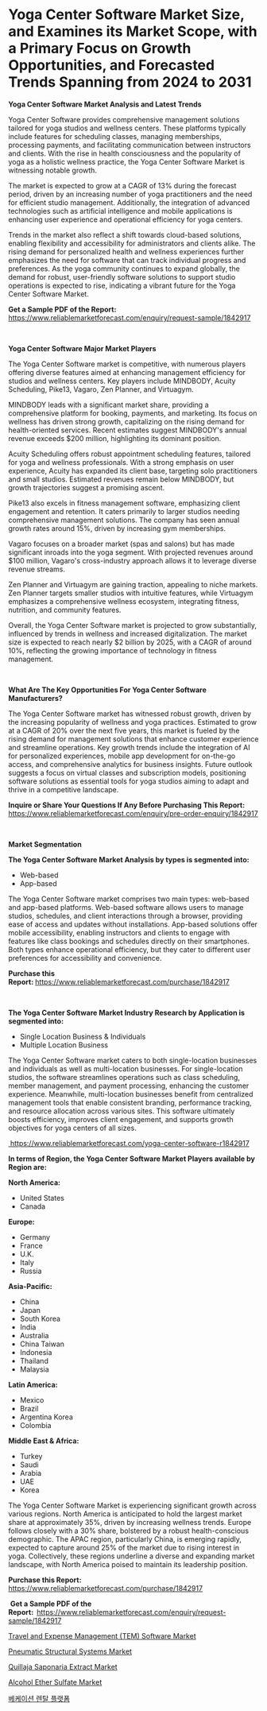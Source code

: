 <p><h1>Yoga Center Software Market Size, and Examines its Market Scope, with a Primary Focus on Growth Opportunities, and Forecasted Trends Spanning from 2024 to 2031</h1></p><p><strong>Yoga Center Software Market Analysis and Latest Trends</strong></p>
<p><p>Yoga Center Software provides comprehensive management solutions tailored for yoga studios and wellness centers. These platforms typically include features for scheduling classes, managing memberships, processing payments, and facilitating communication between instructors and clients. With the rise in health consciousness and the popularity of yoga as a holistic wellness practice, the Yoga Center Software Market is witnessing notable growth.</p><p>The market is expected to grow at a CAGR of 13% during the forecast period, driven by an increasing number of yoga practitioners and the need for efficient studio management. Additionally, the integration of advanced technologies such as artificial intelligence and mobile applications is enhancing user experience and operational efficiency for yoga centers. </p><p>Trends in the market also reflect a shift towards cloud-based solutions, enabling flexibility and accessibility for administrators and clients alike. The rising demand for personalized health and wellness experiences further emphasizes the need for software that can track individual progress and preferences. As the yoga community continues to expand globally, the demand for robust, user-friendly software solutions to support studio operations is expected to rise, indicating a vibrant future for the Yoga Center Software Market.</p></p>
<p><strong>Get a Sample PDF of the Report:&nbsp;</strong> <a href="https://www.reliablemarketforecast.com/enquiry/request-sample/1842917?utm_campaign=1125&utm_medium=2&utm_source=Github&utm_content=ia&utm_term=17102024&utm_id=yoga-center-software">https://www.reliablemarketforecast.com/enquiry/request-sample/1842917</a></p>
<p>&nbsp;</p>
<p><strong>Yoga Center Software Major Market Players</strong></p>
<p><p>The Yoga Center Software market is competitive, with numerous players offering diverse features aimed at enhancing management efficiency for studios and wellness centers. Key players include MINDBODY, Acuity Scheduling, Pike13, Vagaro, Zen Planner, and Virtuagym. </p><p>MINDBODY leads with a significant market share, providing a comprehensive platform for booking, payments, and marketing. Its focus on wellness has driven strong growth, capitalizing on the rising demand for health-oriented services. Recent estimates suggest MINDBODY's annual revenue exceeds $200 million, highlighting its dominant position.</p><p>Acuity Scheduling offers robust appointment scheduling features, tailored for yoga and wellness professionals. With a strong emphasis on user experience, Acuity has expanded its client base, targeting solo practitioners and small studios. Estimated revenues remain below MINDBODY, but growth trajectories suggest a promising ascent.</p><p>Pike13 also excels in fitness management software, emphasizing client engagement and retention. It caters primarily to larger studios needing comprehensive management solutions. The company has seen annual growth rates around 15%, driven by increasing gym memberships.</p><p>Vagaro focuses on a broader market (spas and salons) but has made significant inroads into the yoga segment. With projected revenues around $100 million, Vagaro's cross-industry approach allows it to leverage diverse revenue streams.</p><p>Zen Planner and Virtuagym are gaining traction, appealing to niche markets. Zen Planner targets smaller studios with intuitive features, while Virtuagym emphasizes a comprehensive wellness ecosystem, integrating fitness, nutrition, and community features.</p><p>Overall, the Yoga Center Software market is projected to grow substantially, influenced by trends in wellness and increased digitalization. The market size is expected to reach nearly $2 billion by 2025, with a CAGR of around 10%, reflecting the growing importance of technology in fitness management.</p></p>
<p>&nbsp;</p>
<p><strong>What Are The Key Opportunities For Yoga Center Software Manufacturers?</strong></p>
<p><p>The Yoga Center Software market has witnessed robust growth, driven by the increasing popularity of wellness and yoga practices. Estimated to grow at a CAGR of 20% over the next five years, this market is fueled by the rising demand for management solutions that enhance customer experience and streamline operations. Key growth trends include the integration of AI for personalized experiences, mobile app development for on-the-go access, and comprehensive analytics for business insights. Future outlook suggests a focus on virtual classes and subscription models, positioning software solutions as essential tools for yoga studios aiming to adapt and thrive in a competitive landscape.</p></p>
<p><strong>Inquire or Share Your Questions If Any Before Purchasing This Report:</strong> <a href="https://www.reliablemarketforecast.com/enquiry/pre-order-enquiry/1842917?utm_campaign=1125&utm_medium=2&utm_source=Github&utm_content=ia&utm_term=17102024&utm_id=yoga-center-software">https://www.reliablemarketforecast.com/enquiry/pre-order-enquiry/1842917</a></p>
<p>&nbsp;</p>
<p><strong>Market Segmentation</strong></p>
<p><strong>The Yoga Center Software Market Analysis by types is segmented into:</strong></p>
<p><ul><li>Web-based</li><li>App-based</li></ul></p>
<p><p>The Yoga Center Software market comprises two main types: web-based and app-based platforms. Web-based software allows users to manage studios, schedules, and client interactions through a browser, providing ease of access and updates without installations. App-based solutions offer mobile accessibility, enabling instructors and clients to engage with features like class bookings and schedules directly on their smartphones. Both types enhance operational efficiency, but they cater to different user preferences for accessibility and convenience.</p></p>
<p><strong>Purchase this Report:&nbsp;</strong><a href="https://www.reliablemarketforecast.com/purchase/1842917?utm_campaign=1125&utm_medium=2&utm_source=Github&utm_content=ia&utm_term=17102024&utm_id=yoga-center-software">https://www.reliablemarketforecast.com/purchase/1842917</a></p>
<p>&nbsp;</p>
<p><strong>The Yoga Center Software Market Industry Research by Application is segmented into:</strong></p>
<p><ul><li>Single Location Business & Individuals</li><li>Multiple Location Business</li></ul></p>
<p><p>The Yoga Center Software market caters to both single-location businesses and individuals as well as multi-location businesses. For single-location studios, the software streamlines operations such as class scheduling, member management, and payment processing, enhancing the customer experience. Meanwhile, multi-location businesses benefit from centralized management tools that enable consistent branding, performance tracking, and resource allocation across various sites. This software ultimately boosts efficiency, improves client engagement, and supports growth objectives for yoga centers of all sizes.</p></p>
<p><a href="https://www.reliablemarketforecast.com/yoga-center-software-r1842917?utm_campaign=1125&utm_medium=2&utm_source=Github&utm_content=ia&utm_term=17102024&utm_id=yoga-center-software">&nbsp;https://www.reliablemarketforecast.com/yoga-center-software-r1842917</a></p>
<p><strong>In terms of Region, the Yoga Center Software Market Players available by Region are:</strong></p>
<p>
    <p> <strong> North America: </strong>
        <ul>
            <li>United States</li>
            <li>Canada</li>
        </ul>
        </p> 
    <p> <strong> Europe: </strong>
        <ul>
            <li>Germany</li>
            <li>France</li>
            <li>U.K.</li>
            <li>Italy</li>
            <li>Russia</li>
        </ul>
        </p> 
    <p> <strong> Asia-Pacific: </strong>
        <ul>
            <li>China</li>
            <li>Japan</li>
            <li>South Korea</li>
            <li>India</li>
            <li>Australia</li>
            <li>China Taiwan</li>
            <li>Indonesia</li>
            <li>Thailand</li>
            <li>Malaysia</li>
        </ul>
        </p> 
    <p> <strong> Latin America: </strong>
        <ul>
            <li>Mexico</li>
            <li>Brazil</li>
            <li>Argentina Korea</li>
            <li>Colombia</li>
        </ul>
        </p> 
    <p> <strong> Middle East & Africa: </strong>
        <ul>
            <li>Turkey</li>
            <li>Saudi</li>
            <li>Arabia</li>
            <li>UAE</li>
            <li>Korea</li>
        </ul>
    </p>
    </p>
<p><p>The Yoga Center Software Market is experiencing significant growth across various regions. North America is anticipated to hold the largest market share at approximately 35%, driven by increasing wellness trends. Europe follows closely with a 30% share, bolstered by a robust health-conscious demographic. The APAC region, particularly China, is emerging rapidly, expected to capture around 25% of the market due to rising interest in yoga. Collectively, these regions underline a diverse and expanding market landscape, with North America poised to maintain its leadership position.</p></p>
<p><strong>Purchase this Report: </strong><a href="https://www.reliablemarketforecast.com/purchase/1842917?utm_campaign=1125&utm_medium=2&utm_source=Github&utm_content=ia&utm_term=17102024&utm_id=yoga-center-software">https://www.reliablemarketforecast.com/purchase/1842917</a></p>
<p>&nbsp;<strong>Get a Sample PDF of the Report:&nbsp;&nbsp;</strong><a href="https://www.reliablemarketforecast.com/enquiry/request-sample/1842917?utm_campaign=1125&utm_medium=2&utm_source=Github&utm_content=ia&utm_term=17102024&utm_id=yoga-center-software">https://www.reliablemarketforecast.com/enquiry/request-sample/1842917</a></p>
<p><strong></strong></p>
<p><p><a href="https://github.com/carsonlv80bas/Market-Research-Report-List-1/blob/main/travel-and-expense-management-tem-software-market.md?utm_campaign=1125&utm_medium=2&utm_source=Github&utm_content=ia&utm_term=17102024&utm_id=yoga-center-software">Travel and Expense Management (TEM) Software Market</a></p><p><a href="https://github.com/berna3d1akin/Market-Research-Report-List-1/blob/main/pneumatic-structural-systems-market.md?utm_campaign=1125&utm_medium=2&utm_source=Github&utm_content=ia&utm_term=17102024&utm_id=yoga-center-software">Pneumatic Structural Systems Market</a></p><p><a href="https://www.linkedin.com/pulse/strategic-roadmap-global-quillaja-saponaria-extract-market-9hrbc?utm_campaign=1125&utm_medium=2&utm_source=Github&utm_content=ia&utm_term=17102024&utm_id=yoga-center-software">Quillaja Saponaria Extract Market</a></p><p><a href="https://www.linkedin.com/pulse/alcohol-ether-sulfate-market-outlook-share-analysis-growth-qs3qc?utm_campaign=1125&utm_medium=2&utm_source=Github&utm_content=ia&utm_term=17102024&utm_id=yoga-center-software">Alcohol Ether Sulfate Market</a></p><p><a href="https://github.com/laholand/Market-Research-Report-List-6/blob/main/151859018727.md?utm_campaign=1125&utm_medium=2&utm_source=Github&utm_content=ia&utm_term=17102024&utm_id=yoga-center-software">베케이션 렌탈 플랫폼</a></p></p>